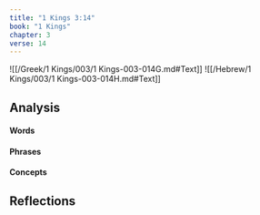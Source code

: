 ```yaml
---
title: "1 Kings 3:14"
book: "1 Kings"
chapter: 3
verse: 14
---
```

![[/Greek/1 Kings/003/1 Kings-003-014G.md#Text]]
![[/Hebrew/1 Kings/003/1 Kings-003-014H.md#Text]]

## Analysis

#### Words

#### Phrases

#### Concepts

## Reflections
